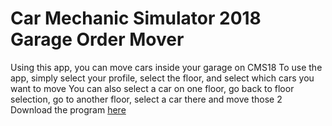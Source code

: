 # Car Mechanic Simulator 2018 Garage Order Mover

Using this app, you can move cars inside your garage on CMS18
To use the app, simply select your profile, select the floor, and select which cars you want to move
You can also select a car on one floor, go back to floor selection, go to another floor, select a car there and move those 2
Download the program [here](https://github.com/VanishedMC/CarMechanicSim2018GarageMover/releases/tag/1.0)
